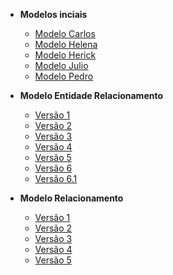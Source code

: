 - **Modelos inciais**

  - [Modelo Carlos](docs/modelos-iniciais/ModeloCarlos.md)
  - [Modelo Helena](docs/modelos-iniciais/ModeloHelena.md)
  - [Modelo Herick](docs/modelos-iniciais/ModeloHerick.md)
  - [Modelo Julio](docs/modelos-iniciais/ModeloJulio.md)
  - [Modelo Pedro](docs/modelos-iniciais/ModeloPedro.md)

- **Modelo Entidade Relacionamento**

  - [Versão 1](docs/MER/v1.md)
  - [Versão 2](docs/MER/v2.md)
  - [Versão 3](docs/MER/v3.md)
  - [Versão 4](docs/MER/v4.md)
  - [Versão 5](docs/MER/v5.md)
  - [Versão 6](docs/MER/v6.md)
  - [Versão 6.1](docs/MER/v6.1.md)

- **Modelo Relacionamento**

  - [Versão 1](docs/MREL/v1.md)
  - [Versão 2](docs/MREL/v2.md)
  - [Versão 3](docs/MREL/v3.md)
  - [Versão 4](docs/MREL/v4.md)
  - [Versão 5](docs/MREL/v5.md)


